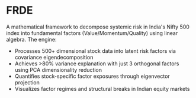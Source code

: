 # FRDE
A mathematical framework to decompose systemic risk in India's Nifty 500 index into fundamental factors (Value/Momentum/Quality) using linear algebra. The engine:

- Processes 500+ dimensional stock data into latent risk factors via covariance eigendecomposition
- Achieves >80% variance explanation with just 3 orthogonal factors using PCA dimensionality reduction
- Quantifies stock-specific factor exposures through eigenvector projection
- Visualizes factor regimes and structural breaks in Indian equity markets

